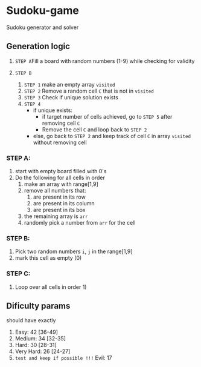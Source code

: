 # Sudoku-game
Sudoku generator and solver 

## Generation logic
1) `STEP A`Fill a board with random numbers (1-9) while checking for validity

1) `STEP B`
    1) `STEP 1` make an empty array `visited`
    1) `STEP 2` Remove a random cell `C` that is not in `visited`
    1) `STEP 3` Check if unique solution exists
    1) `STEP 4`
        - if unique exists:
            - if target number of cells achieved, go to `STEP 5` after removing cell `C`
            - Remove the cell `C` and loop back to `STEP 2`
        - else, go back to `STEP 2` and keep track of cell `C` in array `visited` without removing cell


### STEP A:
1) start with empty board filled with 0's
1) Do the following for all cells in order
    1) make an array with range[1,9]
    1) remove all numbers that:
        1) are present in its row
        1) are present in its column
        1) are present in its box
    1) the remaining array is `arr`
    1) randomly pick a number from `arr` for the cell

### STEP B:
1) Pick two random numbers `i`, `j` in the range[1,9]
1) mark this cell as empty (0)

### STEP C:
1) Loop over all cells in order
    1) 

## Dificulty params
should have exactly
1) Easy: 42 [36-49]
1) Medium: 34 [32-35]
1) Hard: 30 [28-31]
1) Very Hard: 26 [24-27]
1) `test and keep if possible !!!` Evil: 17
